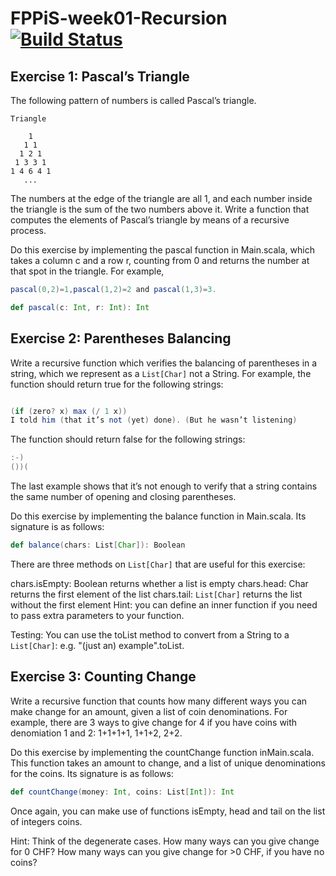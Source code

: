 # FPPiS-week01-Recursion [![Build Status](https://travis-ci.org/christiangda/FPPiS-week01-Recursion.png)](https://travis-ci.org/christiangda/FPPiS-week01-Recursion)

## Exercise 1: Pascal’s Triangle

The following pattern of numbers is called Pascal’s triangle.

```plain
Triangle

    1
   1 1
  1 2 1
 1 3 3 1
1 4 6 4 1
   ...
```

The numbers at the edge of the triangle are all 1, and each number inside the
triangle is the sum of the two numbers above it. Write a function that computes
the elements of Pascal’s triangle by means of a recursive process.

Do this exercise by implementing the pascal function in Main.scala, which takes
a column c and a row r, counting from 0 and returns the number at that spot in
the triangle.
For example,

```scala
pascal(0,2)=1,pascal(1,2)=2 and pascal(1,3)=3.
```

```scala
def pascal(c: Int, r: Int): Int
```

## Exercise 2: Parentheses Balancing

Write a recursive function which verifies the balancing of parentheses in a
string, which we represent as a `List[Char]` not a String. For example, the
function should return true for the following strings:

```scala

(if (zero? x) max (/ 1 x))
I told him (that it’s not (yet) done). (But he wasn’t listening)
```

The function should return false for the following strings:

```scala
:-)
())(
```

The last example shows that it’s not enough to verify that a string contains
the same number of opening and closing parentheses.

Do this exercise by implementing the balance function in Main.scala.
Its signature is as follows:

```scala
def balance(chars: List[Char]): Boolean
```

There are three methods on `List[Char]` that are useful for this exercise:

chars.isEmpty: Boolean returns whether a list is empty
chars.head: Char returns the first element of the list
chars.tail: `List[Char]` returns the list without the first element
Hint: you can define an inner function if you need to pass extra parameters to
your function.

Testing: You can use the toList method to convert from a String to
a `List[Char]`: e.g. "(just an) example".toList.

## Exercise 3: Counting Change

Write a recursive function that counts how many different ways you can make
change for an amount, given a list of coin denominations. For example, there
are 3 ways to give change for 4 if you have coins with
denomiation 1 and 2: 1+1+1+1, 1+1+2, 2+2.

Do this exercise by implementing the countChange function inMain.scala. This
function takes an amount to change, and a list of unique denominations for
the coins. Its signature is as follows:

```scala
def countChange(money: Int, coins: List[Int]): Int
```

Once again, you can make use of functions isEmpty, head and tail on the list
of integers coins.

Hint: Think of the degenerate cases. How many ways can you give change
for 0 CHF?
How many ways can you give change for >0 CHF, if you have no coins?
